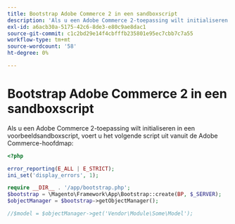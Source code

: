 ```yaml
---
title: Bootstrap Adobe Commerce 2 in een sandboxscript
description: 'Als u een Adobe Commerce 2-toepassing wilt initialiseren in een voorbeeldsandboxscript, voert u het volgende script uit vanuit de Adobe Commerce-hoofdmap:'
exl-id: a6acb30a-5175-42c6-8de3-e80c9ae8dac1
source-git-commit: c1c2bd29e14f4cbfffb235801e95ec7cbb7c7a55
workflow-type: tm+mt
source-wordcount: '58'
ht-degree: 0%

---
```


# Bootstrap Adobe Commerce 2 in een sandboxscript

Als u een Adobe Commerce 2-toepassing wilt initialiseren in een voorbeeldsandboxscript, voert u het volgende script uit vanuit de Adobe Commerce-hoofdmap:

```php
<?php

error_reporting(E_ALL | E_STRICT);
ini_set('display_errors', 1);

require __DIR__ . '/app/bootstrap.php';
$bootstrap = \Magento\Framework\App\Bootstrap::create(BP, $_SERVER);
$objectManager = $bootstrap->getObjectManager();

//$model = $objectManager->get('Vendor\Module\Some\Model');
```
